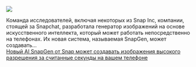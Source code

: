 <!--2025-01-04 14:14:17-->
<div class="yb">
  <div class="rss smaller1 habr"><img src="https://habrastorage.org/getpro/habr/upload_files/db5/060/b2a/db5060b2a4c68df9c0e7864fc261b79d.jpg" /><p>Команда исследователей, включая некоторых из Snap Inc, компании, стоящей за Snapchat, разработала генератор изображений на основе искусственного интеллекта, который может работать непосредственно на телефонах. Их новая система, называемая SnapGen, может создавать... <br><a class="light" href="https://habr.com/ru/companies/bothub/news/871592/?utm_source=habrahabr&utm_medium=rss&utm_campaign=871592">Новый AI SnapGen от Snap может создавать изображения высокого разрешения за считанные секунды на вашем телефоне</a></div>
</div>
